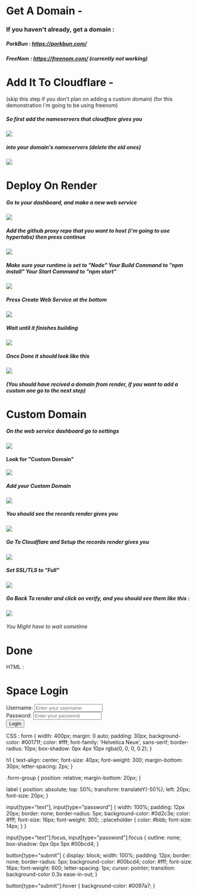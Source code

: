 # Get A Domain -
### If you haven't already, get a domain :
##### PorkBun : https://porkbun.com/
##### FreeNom : https://freenom.com/ (currently not working)

# Add It To Cloudflare -
(skip this step if you don't plan on adding a custom domain)
(for this demonstration i'm going to be using freenom)
##### So first add the nameservers that cloudfare gives you
![](https://github.com/TheNearEnd/How-To-Deploy-A-Proxy/blob/main/images/Screenshot%202023-03-03%207.09.26%20PM.png)
##### into your domain's nameservers (delete the old ones)
![](https://github.com/TheNearEnd/How-To-Deploy-A-Proxy/blob/main/images/Screenshot%202023-03-03%207.11.45%20PM.png)

# Deploy On Render
##### Go to your dashboard, and make a new web service
![](https://github.com/TheNearEnd/How-To-Deploy-A-Proxy/blob/main/images/Screenshot%202023-03-03%207.20.38%20PM.png)
##### Add the github proxy repo that you want to host (i'm going to use hypertabs) then press continue
![](https://github.com/TheNearEnd/How-To-Deploy-A-Proxy/blob/main/images/Screenshot%202023-03-03%207.26.07%20PM.png)
##### Make sure your runtime is set to "Node" Your Build Command to "npm install" Your Start Command to "npm start"
![](https://github.com/TheNearEnd/How-To-Deploy-A-Proxy/blob/main/images/Screenshot%202023-03-03%207.28.40%20PM.png)
##### Press Create Web Service at the bottom
![](https://github.com/TheNearEnd/How-To-Deploy-A-Proxy/blob/main/images/Screenshot%202023-03-03%207.31.40%20PM.png)
##### Wait until it finishes building
![](https://github.com/TheNearEnd/How-To-Deploy-A-Proxy/blob/main/images/Screenshot%202023-03-03%207.33.19%20PM.png)
##### Once Done it should look like this
![](https://github.com/TheNearEnd/How-To-Deploy-A-Proxy/blob/main/images/Screenshot%202023-03-03%207.36.59%20PM.png)
##### (You should have recived a domain from render, if you want to add a custom one go to the next step)
# Custom Domain
##### On the web service dashboard go to settings
![](https://github.com/TheNearEnd/How-To-Deploy-A-Proxy/blob/main/images/Screenshot%202023-03-04%2010.51.39%20AM.png)
#### Look for "Custom Domain"
![](https://github.com/TheNearEnd/How-To-Deploy-A-Proxy/blob/main/images/Screenshot%202023-03-04%2010.55.57%20AM.png)
##### Add your Custom Domain 
![](https://github.com/TheNearEnd/How-To-Deploy-A-Proxy/blob/main/images/Screenshot%202023-03-04%2010.57.33%20AM.png)
##### You should see the records render gives you
![](https://github.com/TheNearEnd/How-To-Deploy-A-Proxy/blob/main/images/Screenshot%202023-03-04%2010.58.18%20AM.png)
##### Go To Cloudflare and Setup the records render gives you
![](https://github.com/TheNearEnd/How-To-Deploy-A-Proxy/blob/main/images/Screenshot%202023-03-04%2010.59.33%20AM.png)
##### Set SSL/TLS to "Full"
![](https://github.com/TheNearEnd/How-To-Deploy-A-Proxy/blob/main/images/Screenshot%202023-03-04%2011.00.42%20AM.png)
##### Go Back To render and click on verify, and you should see them like this :
![](https://github.com/TheNearEnd/How-To-Deploy-A-Proxy/blob/main/images/Screenshot%202023-03-04%2011.04.01%20AM.png)
###### You Might have to wait sometime
# Done

HTML :
<form>
  <h1>Space Login</h1>
  <div class="form-group">
    <label for="username">Username:</label>
    <input type="text" id="username" name="username" placeholder="Enter your username">
  </div>
  <div class="form-group">
    <label for="password">Password:</label>
    <input type="password" id="password" name="password" placeholder="Enter your password">
  </div>
  <button type="submit">Login</button>
</form>

CSS :
form {
  width: 400px;
  margin: 0 auto;
  padding: 30px;
  background-color: #00171f;
  color: #fff;
  font-family: 'Helvetica Neue', sans-serif;
  border-radius: 10px;
  box-shadow: 0px 4px 10px rgba(0, 0, 0, 0.2);
}

h1 {
  text-align: center;
  font-size: 40px;
  font-weight: 300;
  margin-bottom: 30px;
  letter-spacing: 2px;
}

.form-group {
  position: relative;
  margin-bottom: 20px;
}

label {
  position: absolute;
  top: 50%;
  transform: translateY(-50%);
  left: 20px;
  font-size: 20px;
}

input[type="text"], input[type="password"] {
  width: 100%;
  padding: 12px 20px;
  border: none;
  border-radius: 5px;
  background-color: #0d2c3e;
  color: #fff;
  font-size: 16px;
  font-weight: 300;
  ::placeholder {
    color: #bbb;
    font-size: 14px;
  }
}

input[type="text"]:focus, input[type="password"]:focus {
  outline: none;
  box-shadow: 0px 0px 5px #00bcd4;
}

button[type="submit"] {
  display: block;
  width: 100%;
  padding: 12px;
  border: none;
  border-radius: 5px;
  background-color: #00bcd4;
  color: #fff;
  font-size: 16px;
  font-weight: 600;
  letter-spacing: 1px;
  cursor: pointer;
  transition: background-color 0.3s ease-in-out;
}

button[type="submit"]:hover {
  background-color: #0097a7;
}
